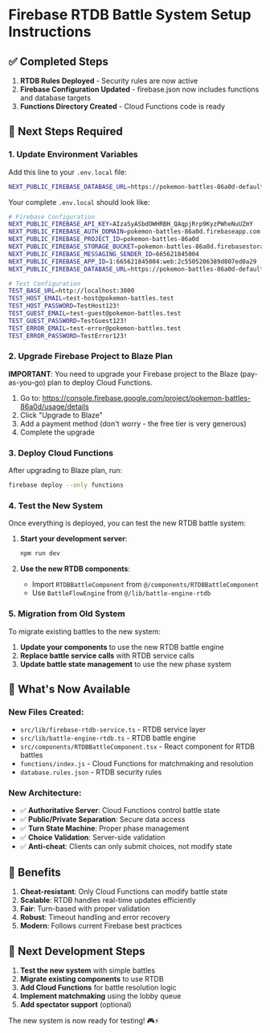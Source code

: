 # Firebase RTDB Battle System Setup Instructions

## ✅ Completed Steps

1. **RTDB Rules Deployed** - Security rules are now active
2. **Firebase Configuration Updated** - firebase.json now includes functions and database targets
3. **Functions Directory Created** - Cloud Functions code is ready

## 🔧 Next Steps Required

### 1. Update Environment Variables

Add this line to your `.env.local` file:

```bash
NEXT_PUBLIC_FIREBASE_DATABASE_URL=https://pokemon-battles-86a0d-default-rtdb.firebaseio.com
```

Your complete `.env.local` should look like:

```bash
# Firebase Configuration
NEXT_PUBLIC_FIREBASE_API_KEY=AIzaSyASbdOWHRBH_QAqpjRrp9KyzPWheNuUZmY
NEXT_PUBLIC_FIREBASE_AUTH_DOMAIN=pokemon-battles-86a0d.firebaseapp.com
NEXT_PUBLIC_FIREBASE_PROJECT_ID=pokemon-battles-86a0d
NEXT_PUBLIC_FIREBASE_STORAGE_BUCKET=pokemon-battles-86a0d.firebasestorage.app
NEXT_PUBLIC_FIREBASE_MESSAGING_SENDER_ID=665621845004
NEXT_PUBLIC_FIREBASE_APP_ID=1:665621845004:web:2c5505206389d807ed0a29
NEXT_PUBLIC_FIREBASE_DATABASE_URL=https://pokemon-battles-86a0d-default-rtdb.firebaseio.com

# Test Configuration
TEST_BASE_URL=http://localhost:3000
TEST_HOST_EMAIL=test-host@pokemon-battles.test
TEST_HOST_PASSWORD=TestHost123!
TEST_GUEST_EMAIL=test-guest@pokemon-battles.test
TEST_GUEST_PASSWORD=TestGuest123!
TEST_ERROR_EMAIL=test-error@pokemon-battles.test
TEST_ERROR_PASSWORD=TestError123!
```

### 2. Upgrade Firebase Project to Blaze Plan

**IMPORTANT**: You need to upgrade your Firebase project to the Blaze (pay-as-you-go) plan to deploy Cloud Functions.

1. Go to: https://console.firebase.google.com/project/pokemon-battles-86a0d/usage/details
2. Click "Upgrade to Blaze"
3. Add a payment method (don't worry - the free tier is very generous)
4. Complete the upgrade

### 3. Deploy Cloud Functions

After upgrading to Blaze plan, run:

```bash
firebase deploy --only functions
```

### 4. Test the New System

Once everything is deployed, you can test the new RTDB battle system:

1. **Start your development server**:
   ```bash
   npm run dev
   ```

2. **Use the new RTDB components**:
   - Import `RTDBBattleComponent` from `@/components/RTDBBattleComponent`
   - Use `BattleFlowEngine` from `@/lib/battle-engine-rtdb`

### 5. Migration from Old System

To migrate existing battles to the new system:

1. **Update your components** to use the new RTDB battle engine
2. **Replace battle service calls** with RTDB service calls
3. **Update battle state management** to use the new phase system

## 🎯 What's Now Available

### New Files Created:
- `src/lib/firebase-rtdb-service.ts` - RTDB service layer
- `src/lib/battle-engine-rtdb.ts` - RTDB battle engine
- `src/components/RTDBBattleComponent.tsx` - React component for RTDB battles
- `functions/index.js` - Cloud Functions for matchmaking and resolution
- `database.rules.json` - RTDB security rules

### New Architecture:
- ✅ **Authoritative Server**: Cloud Functions control battle state
- ✅ **Public/Private Separation**: Secure data access
- ✅ **Turn State Machine**: Proper phase management
- ✅ **Choice Validation**: Server-side validation
- ✅ **Anti-cheat**: Clients can only submit choices, not modify state

## 🚀 Benefits

1. **Cheat-resistant**: Only Cloud Functions can modify battle state
2. **Scalable**: RTDB handles real-time updates efficiently
3. **Fair**: Turn-based with proper validation
4. **Robust**: Timeout handling and error recovery
5. **Modern**: Follows current Firebase best practices

## 📝 Next Development Steps

1. **Test the new system** with simple battles
2. **Migrate existing components** to use RTDB
3. **Add Cloud Functions** for battle resolution logic
4. **Implement matchmaking** using the lobby queue
5. **Add spectator support** (optional)

The new system is now ready for testing! 🎮⚡
